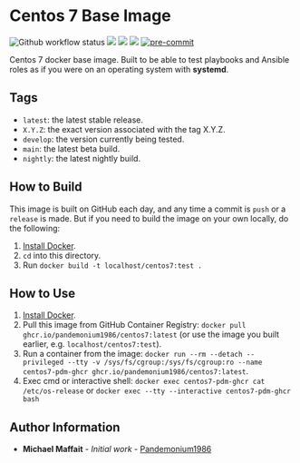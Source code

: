 # Centos 7 Base Image

![Github workflow status](https://github.com/Pandemonium1986/docker-centos7/workflows/docker/badge.svg)
![](https://img.shields.io/github/release/Pandemonium1986/docker-centos7)
![](https://img.shields.io/github/release-date/Pandemonium1986/docker-centos7)
![](https://img.shields.io/github/license/Pandemonium1986/docker-centos7)
[![pre-commit](https://img.shields.io/badge/pre--commit-enabled-brightgreen?logo=pre-commit&logoColor=white)](https://github.com/pre-commit/pre-commit)

Centos 7 docker base image. Built to be able to test playbooks and Ansible roles as if you were on an operating system with **systemd**.

## Tags

-   `latest`: the latest stable release.
-   `X.Y.Z`: the exact version associated with the tag X.Y.Z.
-   `develop`: the version currently being tested.
-   `main`: the latest beta build.
-   `nightly`: the latest nightly build.

## How to Build

This image is built on GitHub each day, and any time a commit is `push` or a `release` is made. But if you need to build the image on your own locally, do the following:

1.  [Install Docker](https://docs.docker.com/engine/installation/).
2.  `cd` into this directory.
3.  Run `docker build -t localhost/centos7:test .`

## How to Use

1.  [Install Docker](https://docs.docker.com/engine/installation/).
2.  Pull this image from GitHub Container Registry: `docker pull ghcr.io/pandemonium1986/centos7:latest` (or use the image you built earlier, e.g. `localhost/centos7:test`).
3.  Run a container from the image: `docker run --rm --detach --privileged --tty -v /sys/fs/cgroup:/sys/fs/cgroup:ro --name centos7-pdm-ghcr ghcr.io/pandemonium1986/centos7:latest`.
4. Exec cmd or interactive shell: `docker exec centos7-pdm-ghcr cat /etc/os-release` or `docker exec --tty --interactive centos7-pdm-ghcr bash`


## Author Information

-   **Michael Maffait** - _Initial work_ - [Pandemonium1986](https://github.com/Pandemonium1986)
